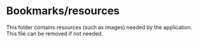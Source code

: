 # Bookmarks/resources

This folder contains resources (such as images) needed by the application. This file can
be removed if not needed.

